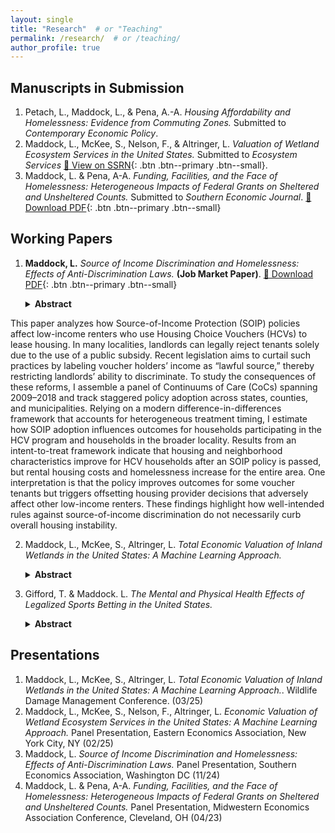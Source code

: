 ```yaml
---
layout: single
title: "Research"  # or "Teaching"
permalink: /research/  # or /teaching/
author_profile: true
---
```


## Manuscripts in Submission

1. Petach, L., Maddock, L., & Pena, A.-A. *Housing Affordability and Homelessness: Evidence from Commuting Zones.* Submitted to *Contemporary Economic Policy*.  
2. Maddock, L., McKee, S., Nelson, F., & Altringer, L. *Valuation of Wetland Ecosystem Services in the United States.* Submitted to *Ecosystem Services* [📄 View on SSRN](https://papers.ssrn.com/sol3/papers.cfm?abstract_id=5158025){: .btn .btn--primary .btn--small}.
3. Maddock, L. & Pena, A-A. *Funding, Facilities, and the Face of Homelessness: Heterogeneous Impacts of Federal Grants on Sheltered and Unsheltered Counts.* Submitted to *Southern Economic Journal*. [📄 Download PDF](/assets/FundingPaperDraft_July12.pdf){: .btn .btn--primary .btn--small}

## Working Papers

1. **Maddock, L.** *Source of Income Discrimination and Homelessness: Effects of Anti-Discrimination Laws.* **(Job Market Paper)**. [📄 Download PDF](/assets/Maddock_JMP.pdf){: .btn .btn--primary .btn--small}

   <details>
   <summary><strong>Abstract</strong></summary>
   <p>
This paper analyzes how Source-of-Income Protection (SOIP) policies affect low-income renters who use Housing Choice Vouchers (HCVs) to lease housing. In many localities, landlords can legally reject tenants solely due to the use of a public subsidy. Recent legislation aims to curtail such practices by labeling voucher holders’ income as “lawful source,” thereby restricting landlords’ ability to discriminate. To study the consequences of these reforms, I assemble a panel of Continuums of Care (CoCs) spanning 2009–2018 and track staggered policy adoption across states, counties, and municipalities. Relying on a modern difference-in-differences framework that accounts for heterogeneous treatment timing, I estimate how SOIP adoption influences outcomes for households participating in the HCV program and households in the broader locality. Results from an intent-to-treat framework indicate that housing and neighborhood characteristics improve for HCV households after an SOIP policy is passed, but rental housing costs and homelessness increase for the entire area. One interpretation is that the policy improves outcomes for some voucher tenants but triggers offsetting housing provider decisions that adversely affect other low-income renters. These findings highlight how well-intended rules against source-of-income discrimination do not necessarily curb overall housing instability.
   </p>
   </details>
   
2. Maddock, L., McKee, S., Altringer, L. *Total Economic Valuation of Inland Wetlands in the United States: A Machine Learning Approach.*
   
   <details>
   <summary><strong>Abstract</strong></summary>
   <p>
    Wetlands provide critical ecosystem services including flood regulation, water purification, and carbon storage, yet over one-third of global wetland area has been lost since 1970, while states lack consistent, spatially explicit valuations to inform conservation decisions. This paper develops the first national-scale framework for valuing inland wetland ecosystem services across all fifty states using machine learning-based benefit transfer. We implement a three-stage methodology: (1) stratified random sampling of National Wetlands Inventory polygons by Environmental Protection Agency Level III ecoregion, wetland type, and size class; (2) extraction of comprehensive ecological and socioeconomic covariates from wetland footprints and extended 50-km buffers, including climate trends, land-cover composition, human modification indices, soil properties, and species richness; and (3) training supervised machine learning models on the Ecosystem Service Valuation Database to predict per-hectare values while avoiding double-counting through rigorous classification of final versus intermediate services. Our framework generates the first fifty-state estimates of wetland ecosystem value at consistent resolution, demonstrating improved predictive accuracy and better capture of local heterogeneity compared to traditional transfer methods. These results provide states and federal agencies with a rigorous, transparent foundation for wetland conservation prioritization, mitigation banking, and ecosystem service accounting, while advancing the field by demonstrating how machine learning can enhance benefit transfer with scientific rigor.
   </p>
   </details>
   
3. Gifford, T. & Maddock. L. *The Mental and Physical Health Effects of Legalized Sports Betting in the United States.*
   
    <details>
   <summary><strong>Abstract</strong></summary>
   <p>
    Following the Supreme Court's 2018 decision striking down the Professional and Amateur Sports Protection Act, mobile sports betting has rapidly expanded across the United States, with Americans wagering $121 billion in 2023 alone and industry revenue reaching $11 billion. Despite this explosive growth and mounting evidence of gambling-related financial harms, research on broader health and social consequences remains limited. This paper examines the causal effects of mobile sports betting legalization on physical and mental health outcomes using the staggered rollout of state legislation between 2018-2022. We employ the Callaway and Sant'Anna (2021) difference-in-differences estimator to analyze data from the Behavioral Risk Factor Surveillance System and American Community Survey, capturing health indicators, substance use patterns, and health insurance coverage across treated and control states. Our methodology accounts for time-heterogeneous treatment adoption and estimates group-time average treatment effects to assess both immediate and cumulative exposure impacts. Preliminary findings suggest significant associations between mobile betting legalization and several health outcomes, including increased substance use (tobacco) and worsened mental health indicators, though effects are attenuated when examining population-wide averages that include non-gamblers. The results contribute to growing evidence of sports betting's broader social costs beyond documented financial harms, informing ongoing policy debates about gambling regulation and public health protection in an era of rapid industry expansion.
   </p>
   </details>

## Presentations

1. Maddock, L., McKee, S., Altringer, L. *Total Economic Valuation of Inland Wetlands in the United States: A Machine Learning Approach.*. Wildlife Damage Management Conference. (03/25)
2. Maddock, L., McKee, S., Nelson, F., Altringer, L. *Economic Valuation of Wetland Ecosystem Services in the United States: A Machine Learning Approach.* Panel Presentation, Eastern Economics Association, New York City, NY (02/25)
3. Maddock, L. *Source of Income Discrimination and Homelessness: Effects of Anti-Discrimination Laws.* Panel Presentation, Southern Economics Association, Washington DC (11/24)
4. Maddock, L. & Pena, A-A. *Funding, Facilities, and the Face of Homelessness: Heterogeneous Impacts of Federal Grants on Sheltered and Unsheltered Counts.* Panel Presentation, Midwestern Economics Association Conference, Cleveland, OH (04/23)
